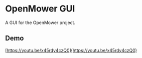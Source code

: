 # OpenMower GUI

A GUI for the OpenMower project.

## Demo

[https://youtu.be/x45rdy4czQ0](https://youtu.be/x45rdy4czQ0)
